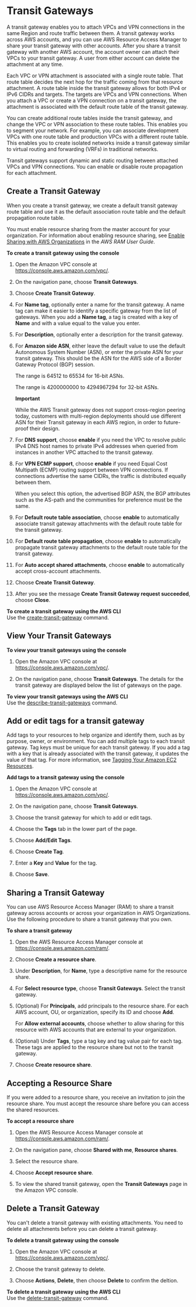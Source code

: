 # Transit Gateways<a name="tgw-transit-gateways"></a>

A transit gateway enables you to attach VPCs and VPN connections in the same Region and route traffic between them\. A transit gateway works across AWS accounts, and you can use AWS Resource Access Manager to share your transit gateway with other accounts\. After you share a transit gateway with another AWS account, the account owner can attach their VPCs to your transit gateway\. A user from either account can delete the attachment at any time\.

Each VPC or VPN attachment is associated with a single route table\. That route table decides the next hop for the traffic coming from that resource attachment\. A route table inside the transit gateway allows for both IPv4 or IPv6 CIDRs and targets\. The targets are VPCs and VPN connections\. When you attach a VPC or create a VPN connection on a transit gateway, the attachment is associated with the default route table of the transit gateway\.

You can create additional route tables inside the transit gateway, and change the VPC or VPN association to these route tables\. This enables you to segment your network\. For example, you can associate development VPCs with one route table and production VPCs with a different route table\. This enables you to create isolated networks inside a transit gateway similar to virtual routing and forwarding \(VRFs\) in traditional networks\.

Transit gateways support dynamic and static routing between attached VPCs and VPN connections\. You can enable or disable route propagation for each attachment\.

## Create a Transit Gateway<a name="create-tgw"></a>

When you create a transit gateway, we create a default transit gateway route table and use it as the default association route table and the default propagation route table\.

You must enable resource sharing from the master account for your organization\. For information about enabling resource sharing, see [Enable Sharing with AWS Organizations](https://docs.aws.amazon.com/ram/latest/userguide/getting-started-sharing.html#getting-started-sharing-orgs) in the *AWS RAM User Guide*\.

**To create a transit gateway using the console**

1. Open the Amazon VPC console at [https://console\.aws\.amazon\.com/vpc/](https://console.aws.amazon.com/vpc/)\.

1. On the navigation pane, choose **Transit Gateways**\.

1. Choose **Create Transit Gateway**\.

1. For **Name tag**, optionally enter a name for the transit gateway\. A name tag can make it easier to identify a specific gateway from the list of gateways\. When you add a **Name tag**, a tag is created with a key of **Name** and with a value equal to the value you enter\.

1. For **Description**, optionally enter a description for the transit gateway\.

1. For **Amazon side ASN**, either leave the default value to use the default Autonomous System Number \(ASN\), or enter the private ASN for your transit gateway\. This should be the ASN for the AWS side of a Border Gateway Protocol \(BGP\) session\.

   The range is 64512 to 65534 for 16\-bit ASNs\.

   The range is 4200000000 to 4294967294 for 32\-bit ASNs\.
   
   **Important**
   
   While the AWS Transit gateway does not support cross-region peering today, customers with multi-region deployments should use different ASN for their Transit gateway in each AWS region, in order to future-proof their design.

1. For **DNS support**, choose **enable** if you need the VPC to resolve public IPv4 DNS host names to private IPv4 addresses when queried from instances in another VPC attached to the transit gateway\.

1. For **VPN ECMP support**, choose **enable** if you need Equal Cost Multipath \(ECMP\) routing support between VPN connections\. If connections advertise the same CIDRs, the traffic is distributed equally between them\.

   When you select this option, the advertised BGP ASN, the BGP attributes such as the AS\-path and the communities for preference must be the same\.

1. For **Default route table association**, choose **enable** to automatically associate transit gateway attachments with the default route table for the transit gateway\.

1. For **Default route table propagation**, choose **enable** to automatically propagate transit gateway attachments to the default route table for the transit gateway\.

1. For **Auto accept shared attachments**, choose **enable** to automatically accept cross\-account attachments\.

1. Choose **Create Transit Gateway**\.

1. After you see the message **Create Transit Gateway request succeeded**, choose **Close**\.

**To create a transit gateway using the AWS CLI**  
Use the [create\-transit\-gateway](https://docs.aws.amazon.com/cli/latest/reference/ec2/create-transit-gateway.html) command\.

## View Your Transit Gateways<a name="view-tgws"></a>

**To view your transit gateways using the console**

1. Open the Amazon VPC console at [https://console\.aws\.amazon\.com/vpc/](https://console.aws.amazon.com/vpc/)\.

1. On the navigation pane, choose **Transit Gateways**\. The details for the transit gateway are displayed below the list of gateways on the page\.

**To view your transit gateways using the AWS CLI**  
Use the [describe\-transit\-gateways](https://docs.aws.amazon.com/cli/latest/reference/ec2/describe-transit-gateways.html) command\.

## Add or edit tags for a transit gateway<a name="tgw-tagging"></a>

Add tags to your resources to help organize and identify them, such as by purpose, owner, or environment\. You can add multiple tags to each transit gateway\. Tag keys must be unique for each transit gateway\. If you add a tag with a key that is already associated with the transit gateway, it updates the value of that tag\. For more information, see [Tagging Your Amazon EC2 Resources](https://docs.aws.amazon.com/AWSEC2/latest/UserGuide/Using_Tags.html)\.

**Add tags to a transit gateway using the console**

1. Open the Amazon VPC console at [https://console\.aws\.amazon\.com/vpc/](https://console.aws.amazon.com/vpc/)\.

1. On the navigation pane, choose **Transit Gateways**\.

1. Choose the transit gateway for which to add or edit tags\.

1. Choose the **Tags** tab in the lower part of the page\.

1. Choose **Add/Edit Tags**\.

1. Choose **Create Tag**\.

1. Enter a **Key** and **Value** for the tag\.

1. Choose **Save**\.

## Sharing a Transit Gateway<a name="tgw-sharing"></a>

You can use AWS Resource Access Manager \(RAM\) to share a transit gateway across accounts or across your organization in AWS Organizations\. Use the following procedure to share a transit gateway that you own\.

**To share a transit gateway**

1. Open the AWS Resource Access Manager console at [https://console\.aws\.amazon\.com/ram/](https://console.aws.amazon.com/ram/)\.

1. Choose **Create a resource share**\.

1. Under **Description**, for **Name**, type a descriptive name for the resource share\.

1. For **Select resource type**, choose **Transit Gateways**\. Select the transit gateway\.

1. \(Optional\) For **Principals**, add principals to the resource share\. For each AWS account, OU, or organization, specify its ID and choose **Add**\.

   For **Allow external accounts**, choose whether to allow sharing for this resource with AWS accounts that are external to your organization\.

1. \(Optional\) Under **Tags**, type a tag key and tag value pair for each tag\. These tags are applied to the resource share but not to the transit gateway\.

1. Choose **Create resource share**\.

## Accepting a Resource Share<a name="tgw-share-accept"></a>

If you were added to a resource share, you receive an invitation to join the resource share\. You must accept the resource share before you can access the shared resources\.

**To accept a resource share**

1. Open the AWS Resource Access Manager console at [https://console\.aws\.amazon\.com/ram/](https://console.aws.amazon.com/ram/)\.

1. On the navigation pane, choose **Shared with me**, **Resource shares**\.

1. Select the resource share\.

1. Choose **Accept resource share**\.

1. To view the shared transit gateway, open the **Transit Gateways** page in the Amazon VPC console\.

## Delete a Transit Gateway<a name="delete-tgw"></a>

You can't delete a transit gateway with existing attachments\. You need to delete all attachments before you can delete a transit gateway\.

**To delete a transit gateway using the console**

1. Open the Amazon VPC console at [https://console\.aws\.amazon\.com/vpc/](https://console.aws.amazon.com/vpc/)\.

1. Choose the transit gateway to delete\.

1. Choose **Actions**, **Delete**, then choose **Delete** to confirm the deltion\.

**To delete a transit gateway using the AWS CLI**  
Use the [delete\-transit\-gateway](https://docs.aws.amazon.com/cli/latest/reference/ec2/delete-transit-gateway.html) command\.

